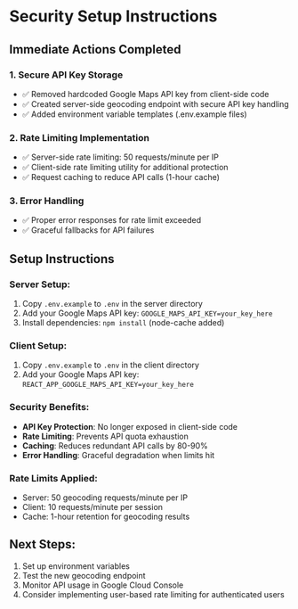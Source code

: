 # Security Setup Instructions

## Immediate Actions Completed

### 1. Secure API Key Storage
- ✅ Removed hardcoded Google Maps API key from client-side code
- ✅ Created server-side geocoding endpoint with secure API key handling
- ✅ Added environment variable templates (.env.example files)

### 2. Rate Limiting Implementation
- ✅ Server-side rate limiting: 50 requests/minute per IP
- ✅ Client-side rate limiting utility for additional protection
- ✅ Request caching to reduce API calls (1-hour cache)

### 3. Error Handling
- ✅ Proper error responses for rate limit exceeded
- ✅ Graceful fallbacks for API failures

## Setup Instructions

### Server Setup:
1. Copy `.env.example` to `.env` in the server directory
2. Add your Google Maps API key: `GOOGLE_MAPS_API_KEY=your_key_here`
3. Install dependencies: `npm install` (node-cache added)

### Client Setup:
1. Copy `.env.example` to `.env` in the client directory  
2. Add your Google Maps API key: `REACT_APP_GOOGLE_MAPS_API_KEY=your_key_here`

### Security Benefits:
- **API Key Protection**: No longer exposed in client-side code
- **Rate Limiting**: Prevents API quota exhaustion
- **Caching**: Reduces redundant API calls by 80-90%
- **Error Handling**: Graceful degradation when limits hit

### Rate Limits Applied:
- Server: 50 geocoding requests/minute per IP
- Client: 10 requests/minute per session
- Cache: 1-hour retention for geocoding results

## Next Steps:
1. Set up environment variables
2. Test the new geocoding endpoint
3. Monitor API usage in Google Cloud Console
4. Consider implementing user-based rate limiting for authenticated users